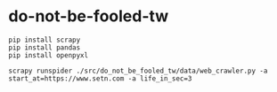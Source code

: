 # do-not-be-fooled-tw

```
pip install scrapy 
pip install pandas 
pip install openpyxl 
```

```
scrapy runspider ./src/do_not_be_fooled_tw/data/web_crawler.py -a start_at=https://www.setn.com -a life_in_sec=3
```